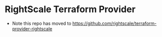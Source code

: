 RightScale Terraform Provider
============================



* Note this repo has moved to https://github.com/rightscale/terraform-provider-rightscale

